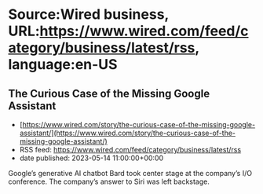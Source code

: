 # Source:Wired business, URL:https://www.wired.com/feed/category/business/latest/rss, language:en-US

## The Curious Case of the Missing Google Assistant
 - [https://www.wired.com/story/the-curious-case-of-the-missing-google-assistant/](https://www.wired.com/story/the-curious-case-of-the-missing-google-assistant/)
 - RSS feed: https://www.wired.com/feed/category/business/latest/rss
 - date published: 2023-05-14 11:00:00+00:00

Google’s generative AI chatbot Bard took center stage at the company’s I/O conference. The company’s answer to Siri was left backstage.

